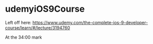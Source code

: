 # udemyiOS9Course

Left off here:
https://www.udemy.com/the-complete-ios-9-developer-course/learn/#/lecture/3194760

At the 34:00 mark


